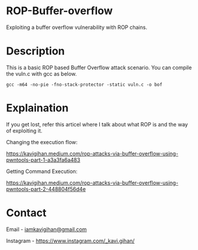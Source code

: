 # ROP-Buffer-overflow
Exploiting a buffer overflow vulnerability with ROP chains.

# Description

This is a basic ROP based Buffer Overflow attack scenario. You can compile the vuln.c with gcc as below.

`gcc -m64 -no-pie -fno-stack-protector -static vuln.c -o bof`

# Explaination

If you get lost, refer this articel where I talk about what ROP is and the way of exploiting it.

Changing the execution flow:

https://kavigihan.medium.com/rop-attacks-via-buffer-overflow-using-pwntools-part-1-a3a3fa6a483

Getting Command Execution:

https://kavigihan.medium.com/rop-attacks-via-buffer-overflow-using-pwntools-part-2-448804f56d4e

# Contact

Email - iamkavigihan@gmail.com

Instagram - https://www.instagram.com/_kavi.gihan/

